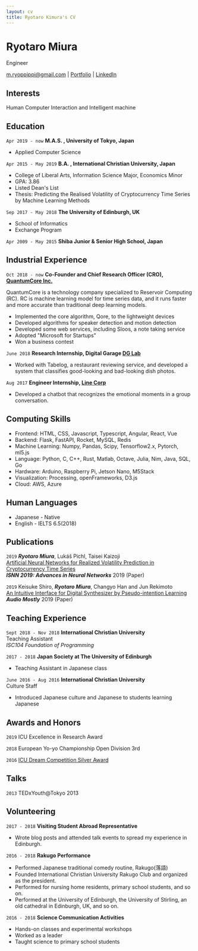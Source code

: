 ```yaml
---
layout: cv
title: Ryotaro Kimura's CV
---
```

# Ryotaro Miura
Engineer

<div id="webaddress">
<a href="m.ryoppippi@gmail.com">m.ryoppippi@gmail.com</a>
| <a href="https://s.ryoppippi.com/portfolio">Portfolio</a>
| <a href="https://www.linkedin.com/in/ryoppippi/">LinkedIn</a>
</div>

## Interests
Human Computer Interaction and Intelligent machine

## Education

`Apr 2019 - now`
__M.A.S. , University of Tokyo, Japan__

- Applied Computer Science 

`Apr 2015 - May 2019`
__B.A. ,  International Christian University, Japan__

- College of Liberal Arts, Information Science Major, Economics Minor
- GPA: 3.86
- Listed Dean's List
- Thesis:	Predicting the Realised Volatility of Cryptocurrency Time Series by Machine Learning Methods

`Sep 2017 - May 2018`
__The University of Edinburgh, UK__

- School of Informatics
- Exchange Program

`Apr 2009 - May 2015`
__Shiba Junior & Senior High School, Japan__



## Industrial Experience

`Oct 2018 - now`
__Co-Founder and Chief Research Officer (CRO), [QuantumCore Inc.](https://www.qcore.co.jp/)__

QuantumCore is a technology company specialized to Reservoir Computing (RC). RC is machine learning model for time series data, and it runs faster and more accurate than traditional deep learning models.

 - Implemented the core algorithm, Qore, to the lightweight devices
 - Developed algorithms for speaker detection and motion detection
 - Developed some web services, including Sloos, a note taking service
 - Adopted "Microsoft for Startups"
 - Won a business contest


`June 2018`
__Research Internship, Digital Garage [DG Lab](https://www.dglab.com/en/)__

- Worked with Tabelog, a restaurant reviewing service, and developed a system that classifies good-looking and bad-looking dish photos.

`Aug 2017`
__Engineer Internship, [Line Corp](https://line.me/en/)__

- Developed a chatbot that recognizes the emotional moments in a group conversation.

## Computing Skills
 - Frontend:	HTML, CSS, Javascript, Typescript, Angular, React, Vue
 - Backend:	Flask, FastAPI, Rocket, MySQL, Redis
 - Machine Learning:	Numpy, Pandas, Scipy, Tensorflow2.x, Pytorch, ml5.js
 - Language:	Python, C, C++, Rust, Matlab, Octave, Julia, Nim, Java, SQL, Go
 - Hardware: Arduino, Raspberry Pi, Jetson Nano, M5Stack
 - Visualization:	Processing, openFrameworks, D3.js
 - Cloud:	AWS, Azure

 ## Human Languages
 - Japanese	-	Native
 - English	-	IELTS 6.5(2018)
## Publications
`2019`
***Ryotaro Miura***, Lukáš Pichl, Taisei Kaizoji  
[Artificial Neural Networks for Realized Volatility Prediction in Cryptocurrency Time Series](https://link.springer.com/chapter/10.1007/978-3-030-22796-8_18)  
***ISNN 2019: Advances in Neural Networks*** 2019 (Paper)

`2019`
Keisuke Shiro, ***Ryotaro Miura***, Changyo Han and Jun Rekimoto  
[An Intuitive Interface for Digital Synthesizer by Pseudo-intention Learning](https://dl.acm.org/doi/10.1145/3356590.3356598)  
***Audio Mostly*** 2019 (Paper)

## Teaching Experience
`Sept 2018 - Nov 2018`
__International Christian University__  
Teaching Assistant  
*ISC104 Foundation of Programming*

`2017 - 2018`
__Japan Society at The University of Edinburgh__
- Teaching Assistant in Japanese class

`June 2016 - Aug 2016`
__International Christian University__  
Culture Staff  
- Introduced Japanese culture and Japanese to students learning Japanese

## Awards and Honors

`2019`
ICU Excellence in Research Award

`2018`
European Yo-yo Championship Open Division 3rd

`2016`
[ICU Dream Competition Silver Award](https://www.icualumni.com/news/4548)


## Talks
`2013`
TEDxYouth@Tokyo 2013


## Volunteering
`2017 - 2018`
__Visiting Student Abroad Representative__
- Wrote blog posts and attended talk events to spread my experience in Edinburgh.

`2016 - 2018`
__Rakugo Performance__  
- Performed Japanese traditional comedy routine, Rakugo(落語)
- Founded International Christian University Rakugo Club and organized as the president.
- Performed for nursing home residents, primary school students, and so on.
- Performed at the University of Edinburgh, the University of Stirling, an old cathedral in Edinburgh, UK, and so on.

`2016 - 2018`
__Science Communication Activities__
- Hands-on classes and experimental workshops 
- Worked as a leader
- Taught science to primary school students


<!-- ### Footer

Last updated: May 2013 -->


